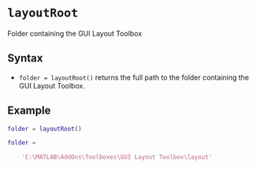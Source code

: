 # `layoutRoot`
Folder containing the GUI Layout Toolbox

## Syntax
* `folder = layoutRoot()` returns the full path to the folder containing the GUI Layout Toolbox.

## Example

```matlab
folder = layoutRoot()

folder = 

    'C:\MATLAB\AddOns\Toolboxes\GUI Layout Toolbox\layout'
        
```